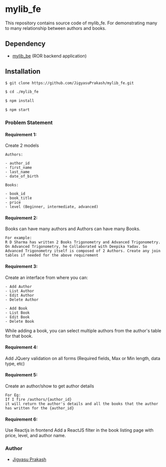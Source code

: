 # mylib_fe

 This repository contains source code of mylib_fe. For demonstrating many to many relationship between authors and books.

## Dependency
- <a href="https://github.com/JigyasuPrakash/mylib_be.git">mylib_be</a> (ROR backend application)

## Installation
``` bash
$ git clone https://github.com/JigyasuPrakash/mylib_fe.git

$ cd ./mylib_fe

$ npm install

$ npm start
```

### Problem Statement

#### Requirement 1:

Create 2 models
```
Authors:

- author_id
- first_name
- last_name
- date_of_birth
```
```
Books:

- book_id
- book_title
- price
- level (Beginner, intermediate, advanced)
```

#### Requirement 2:

Books can have many authors and Authors can have many Books.
```
For example:
R D Sharma has written 2 Books Trigonometry and Advanced Trigonometry. On Advanced Trigonometry, he Collaborated with Deepika Yadav. So Advanced Trigonometry itself is composed of 2 Authors. Create any join tables if needed for the above requirement
```

#### Requirement 3:

Create an interface from where you can:
```
- Add Author
- List Author
- Edit Author
- Delete Author
```
```
- Add Book
- List Book
- Edit Book
- Delete Book
```
While adding a book, you can select multiple authors from the author's table for that book.

#### Requirement 4:

Add JQuery validation on all  forms (Required fields, Max or Min length, data type, etc)

#### Requirement 5:

Create an author/show to get author details
```
For Eg:
If I fire /authors/{author_id}
it will return the author's details and all the books that the author has written for the {author_id}
```
#### Requirement 6:
Use Reactjs in frontend
Add a ReactJS filter in the book listing page with price, level, and author name.

### Author
- <a href="https://jigyasuprakash.github.io">Jigyasu Prakash</a>

